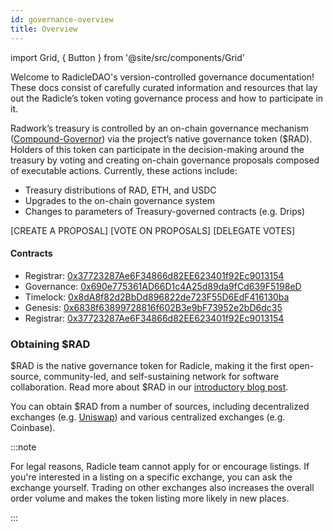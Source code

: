 ```yaml
---
id: governance-overview
title: Overview
---
```


import Grid, { Button } from '@site/src/components/Grid'

Welcome to RadicleDAO's version-controlled governance documentation! These docs consist of carefully curated information
and resources that lay out the Radicle’s token voting governance process and how to participate in it.

Radwork’s treasury is controlled by an on-chain governance mechanism ([Compound-Governor](https://wiki.tally.xyz/docs/compound-governor)) via the project’s native governance token ($RAD). Holders of this token can participate in the decision-making around the treasury by voting and creating on-chain governance proposals composed of executable actions. Currently, these actions include:
* Treasury distributions of RAD, ETH, and USDC
* Upgrades to the on-chain governance system
* Changes to parameters of Treasury-governed contracts (e.g. Drips)

[CREATE A PROPOSAL]
[VOTE ON PROPOSALS]
[DELEGATE VOTES]


#### Contracts
* Registrar: [0x37723287Ae6F34866d82EE623401f92Ec9013154](https://etherscan.io/address/0x37723287Ae6F34866d82EE623401f92Ec9013154)
* Governance: [0x690e775361AD66D1c4A25d89da9fCd639F5198eD](https://etherscan.io/address/0x690e775361AD66D1c4A25d89da9fCd639F5198eD)
* Timelock: [0x8dA8f82d2BbDd896822de723F55D6EdF416130ba](https://etherscan.io/address/0x8dA8f82d2BbDd896822de723F55D6EdF416130ba)
* Genesis: [0x6838f63899728816f602B3e9bF73952e2bD6dc35](https://etherscan.io/address/0x6838f63899728816f602B3e9bF73952e2bD6dc35)
* Registrar: [0x37723287Ae6F34866d82EE623401f92Ec9013154](https://etherscan.io/address/0x37723287Ae6F34866d82EE623401f92Ec9013154 )


### Obtaining $RAD

$RAD is the native governance token for Radicle, making it the first open-source, community-led, and self-sustaining
network for software collaboration. Read more about $RAD in our [introductory blog
post](https://radicle.mirror.xyz/CgcHpSXUlPvwMVaUVVaJ7r8bIJI2BOKOytaI9-nO9oY).

You can obtain $RAD from a number of sources, including decentralized exchanges (e.g.
[Uniswap](https://info.uniswap.org/#/pools/0x7c8dbf6e88f52cb56dd30190558cb982f62fc660)) and various centralized
exchanges (e.g. Coinbase).

:::note

For legal reasons, Radicle team cannot apply for or encourage listings. If you're interested in a listing on a specific
exchange, you can ask the exchange yourself. Trading on other exchanges also increases the overall order volume and
makes the token listing more likely in new places.

:::
